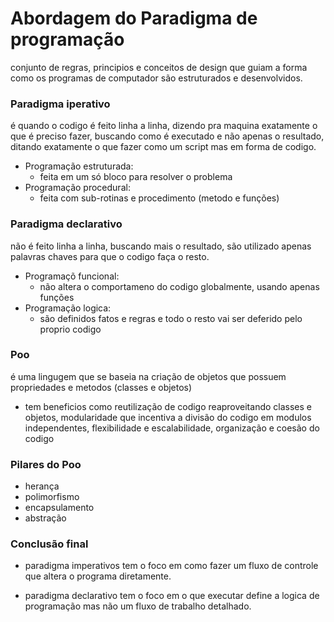 # Abordagem do Paradigma de programação

conjunto de regras, principios e conceitos de design que guiam a forma como os programas de computador são estruturados e desenvolvidos.

### Paradigma iperativo

é quando o codigo é feito linha a linha, dizendo pra maquina exatamente o que é preciso fazer, buscando como é executado e não apenas o resultado, ditando exatamente o que fazer como um script mas em forma de codigo.

- Programação estruturada:
  - feita em um só bloco para resolver o problema
- Programação procedural:
  - feita com sub-rotinas e procedimento (metodo e funções)

### Paradigma declarativo

não é feito linha a linha, buscando mais o resultado, são utilizado apenas palavras chaves para que o codigo faça o resto.

- Programaçõ funcional:
  - não altera o comportameno do codigo globalmente, usando apenas funções
- Programação logica:
  - são definidos fatos e regras e todo o resto vai ser deferido pelo proprio codigo

### Poo

é uma lingugem que se baseia na criação de objetos que possuem propriedades e metodos (classes e objetos)

- tem beneficios como reutilização de codigo reaproveitando classes e objetos, modularidade que incentiva a divisão do codigo em modulos independentes, flexibilidade e escalabilidade, organização e coesão do codigo

### Pilares do Poo

- herança
- polimorfismo
- encapsulamento
- abstração

### Conclusão final

- paradigma imperativos tem o foco em como fazer um fluxo de controle que altera o programa diretamente.

- paradigma declarativo tem o foco em o que executar define a logica de programação mas não um fluxo de trabalho detalhado.

